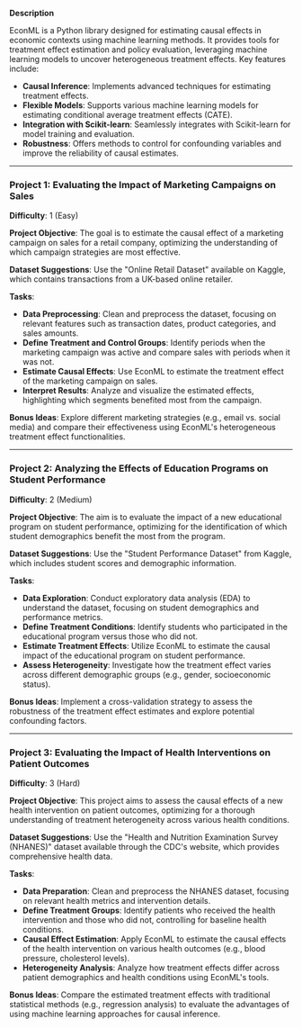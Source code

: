 **Description**

EconML is a Python library designed for estimating causal effects in economic contexts using machine learning methods. It provides tools for treatment effect estimation and policy evaluation, leveraging machine learning models to uncover heterogeneous treatment effects. Key features include:

- **Causal Inference**: Implements advanced techniques for estimating treatment effects.
- **Flexible Models**: Supports various machine learning models for estimating conditional average treatment effects (CATE).
- **Integration with Scikit-learn**: Seamlessly integrates with Scikit-learn for model training and evaluation.
- **Robustness**: Offers methods to control for confounding variables and improve the reliability of causal estimates.

---

### Project 1: Evaluating the Impact of Marketing Campaigns on Sales

**Difficulty**: 1 (Easy)

**Project Objective**: The goal is to estimate the causal effect of a marketing campaign on sales for a retail company, optimizing the understanding of which campaign strategies are most effective.

**Dataset Suggestions**: Use the "Online Retail Dataset" available on Kaggle, which contains transactions from a UK-based online retailer.

**Tasks**:
- **Data Preprocessing**: Clean and preprocess the dataset, focusing on relevant features such as transaction dates, product categories, and sales amounts.
- **Define Treatment and Control Groups**: Identify periods when the marketing campaign was active and compare sales with periods when it was not.
- **Estimate Causal Effects**: Use EconML to estimate the treatment effect of the marketing campaign on sales.
- **Interpret Results**: Analyze and visualize the estimated effects, highlighting which segments benefited most from the campaign.

**Bonus Ideas**: Explore different marketing strategies (e.g., email vs. social media) and compare their effectiveness using EconML's heterogeneous treatment effect functionalities.

---

### Project 2: Analyzing the Effects of Education Programs on Student Performance

**Difficulty**: 2 (Medium)

**Project Objective**: The aim is to evaluate the impact of a new educational program on student performance, optimizing for the identification of which student demographics benefit the most from the program.

**Dataset Suggestions**: Use the "Student Performance Dataset" from Kaggle, which includes student scores and demographic information.

**Tasks**:
- **Data Exploration**: Conduct exploratory data analysis (EDA) to understand the dataset, focusing on student demographics and performance metrics.
- **Define Treatment Conditions**: Identify students who participated in the educational program versus those who did not.
- **Estimate Treatment Effects**: Utilize EconML to estimate the causal impact of the educational program on student performance.
- **Assess Heterogeneity**: Investigate how the treatment effect varies across different demographic groups (e.g., gender, socioeconomic status).

**Bonus Ideas**: Implement a cross-validation strategy to assess the robustness of the treatment effect estimates and explore potential confounding factors.

---

### Project 3: Evaluating the Impact of Health Interventions on Patient Outcomes

**Difficulty**: 3 (Hard)

**Project Objective**: This project aims to assess the causal effects of a new health intervention on patient outcomes, optimizing for a thorough understanding of treatment heterogeneity across various health conditions.

**Dataset Suggestions**: Use the "Health and Nutrition Examination Survey (NHANES)" dataset available through the CDC's website, which provides comprehensive health data.

**Tasks**:
- **Data Preparation**: Clean and preprocess the NHANES dataset, focusing on relevant health metrics and intervention details.
- **Define Treatment Groups**: Identify patients who received the health intervention and those who did not, controlling for baseline health conditions.
- **Causal Effect Estimation**: Apply EconML to estimate the causal effects of the health intervention on various health outcomes (e.g., blood pressure, cholesterol levels).
- **Heterogeneity Analysis**: Analyze how treatment effects differ across patient demographics and health conditions using EconML's tools.

**Bonus Ideas**: Compare the estimated treatment effects with traditional statistical methods (e.g., regression analysis) to evaluate the advantages of using machine learning approaches for causal inference.


